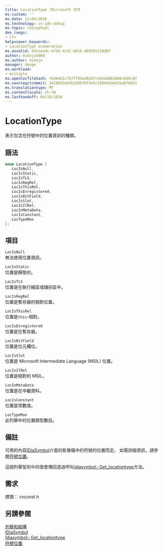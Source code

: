 ```yaml
---
title: LocationType |Microsoft 文件
ms.custom: ''
ms.date: 11/04/2016
ms.technology: vs-ide-debug
ms.topic: conceptual
dev_langs:
- C++
helpviewer_keywords:
- LocationType enumeration
ms.assetid: d3e1eedc-bfd3-4c91-881b-d69565138d0f
author: mikejo5000
ms.author: mikejo
manager: douge
ms.workload:
- multiple
ms.openlocfilehash: fb46eb1c7477f93ed63dfc4424d881886c8d0c8f
ms.sourcegitcommit: 3d10b93eb5b326639f3e5c19b9e6a8d1ba078de1
ms.translationtype: MT
ms.contentlocale: zh-TW
ms.lasthandoff: 04/18/2018
---
```

# <a name="locationtype"></a>LocationType
表示包含在符號中的位置資訊的種類。  
  
## <a name="syntax"></a>語法  
  
```C++  
enum LocationType {   
   LocIsNull,  
   LocIsStatic,  
   LocIsTLS,  
   LocIsRegRel,  
   LocIsThisRel,  
   LocIsEnregistered,  
   LocIsBitField,  
   LocIsSlot,  
   LocIsIlRel,  
   LocInMetaData,  
   LocIsConstant,  
   LocTypeMax  
};  
```  
  
## <a name="elements"></a>項目  
 `LocIsNull`  
 無法使用位置資訊。  
  
 `LocIsStatic`  
 位置是靜態的。  
  
 `LocIsTLS`  
 位置是在執行緒區域儲存區中。  
  
 `LocIsRegRel`  
 位置是暫存器的相對位置。  
  
 `LocIsThisRel`  
 位置是`this`-相對。  
  
 `LocIsEnregistered`  
 位置是在暫存器。  
  
 `LocIsBitField`  
 位置是位元欄位。  
  
 `LocIsSlot`  
 位置是 Microsoft Intermediate Language (MSIL) 位置。  
  
 `LocIsIlRel`  
 位置是相對的 MSIL。  
  
 `LocInMetaData`  
 位置是在中繼資料。  
  
 `LocIsConstant`  
 位置是常數值。  
  
 `LocTypeMax`  
 此列舉中的位置類型數目。  
  
## <a name="remarks"></a>備註  
 可用的內容[IDiaSymbol](../../debugger/debug-interface-access/idiasymbol.md)介面的影像檔中的符號的位置而定。 如需詳細資訊，請參閱[符號位置](../../debugger/debug-interface-access/symbol-locations.md)。  
  
 這個列舉型別中的值會傳回透過呼叫[idiasymbol:: Get_locationtype](../../debugger/debug-interface-access/idiasymbol-get-locationtype.md)方法。  
  
## <a name="requirements"></a>需求  
 標頭： cvconst.h  
  
## <a name="see-also"></a>另請參閱  
 [列舉和結構](../../debugger/debug-interface-access/enumerations-and-structures.md)   
 [IDiaSymbol](../../debugger/debug-interface-access/idiasymbol.md)   
 [Idiasymbol:: Get_locationtype](../../debugger/debug-interface-access/idiasymbol-get-locationtype.md)   
 [符號位置](../../debugger/debug-interface-access/symbol-locations.md)